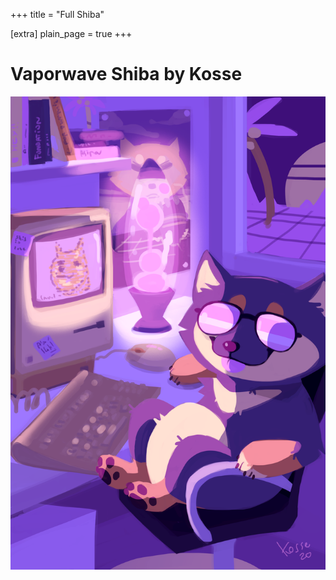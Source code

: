 +++
title = "Full Shiba"

[extra]
plain_page = true
+++

# Vaporwave Shiba by Kosse

![full version](/images/vaporwave-shiba.png)
